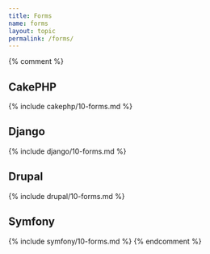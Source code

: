 ```yaml
---
title: Forms
name: forms
layout: topic
permalink: /forms/
---
```

{% comment %}
## CakePHP
{% include cakephp/10-forms.md %}

## Django
{% include django/10-forms.md %}

## Drupal
{% include drupal/10-forms.md %}

## Symfony
{% include symfony/10-forms.md %}
{% endcomment %}
